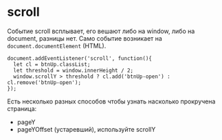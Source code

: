 # scroll
Событие scroll всплывает, его вешают либо на window, либо на document, разницы нет. Само событие возникает на `document.documentElement` (HTML).

    document.addEventListener('scroll', function(){
      let cl = btnUp.classList;
      let threshold = window.innerHeight / 2;
      window.scrollY > threshold ? cl.add('btnUp-open') : cl.remove('btnUp-open');
    });

Есть несколько разных способов чтобы узнать насколько прокручена страница:
- pageY
- pageYOffset (устаревший), используйте scrollY
